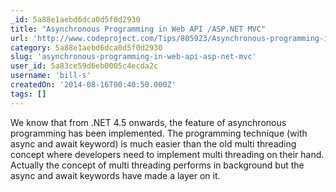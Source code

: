 ```yaml
---
_id: 5a88e1aebd6dca0d5f0d2930
title: "Asynchronous Programming in Web API /ASP.NET MVC"
url: 'http://www.codeproject.com/Tips/805923/Asynchronous-programming-in-Web-API-ASP-NET-MVC'
category: 5a88e1aebd6dca0d5f0d2930
slug: 'asynchronous-programming-in-web-api-asp-net-mvc'
user_id: 5a83ce59d6eb0005c4ecda2c
username: 'bill-s'
createdOn: '2014-08-16T00:40:50.000Z'
tags: []
---
```


We know that from .NET 4.5 onwards, the feature of asynchronous programming has been implemented. The programming technique (with async and await keyword) is much easier than the old multi threading concept where developers need to implement multi threading on their hand. Actually the concept of multi threading performs in background but the async and await keywords have made a layer on it. 
